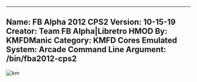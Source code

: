 -----------------------
Name: FB Alpha 2012 CPS2
Version: 10-15-19
Creator: Team FB Alpha|Libretro
HMOD By: KMFDManic
Category: KMFD Cores
Emulated System: Arcade
Command Line Argument: /bin/fba2012-cps2
-----------------------
![km](https://i.imgur.com/gUg6DLj.png)
